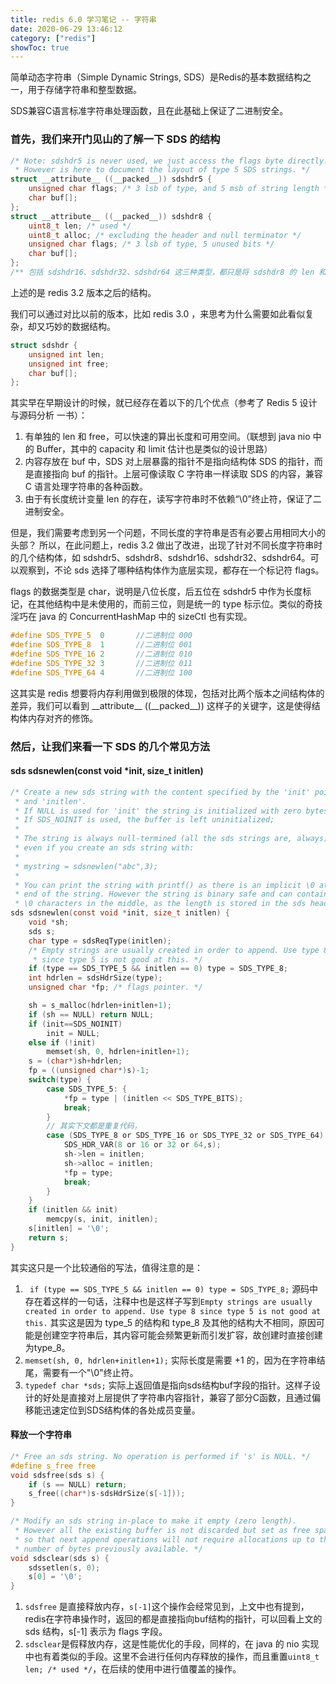 ```yaml
---
title: redis 6.0 学习笔记 -- 字符串
date: 2020-06-29 13:46:12
category: ["redis"]
showToc: true
---
```


简单动态字符串（Simple Dynamic Strings, SDS）是Redis的基本数据结构之一，用于存储字符串和整型数据。

SDS兼容C语言标准字符串处理函数，且在此基础上保证了二进制安全。
<!--more-->

### 首先，我们来开门见山的了解一下 SDS 的结构

```c
/* Note: sdshdr5 is never used, we just access the flags byte directly.
 * However is here to document the layout of type 5 SDS strings. */
struct __attribute__ ((__packed__)) sdshdr5 {
    unsigned char flags; /* 3 lsb of type, and 5 msb of string length */
    char buf[];
};
struct __attribute__ ((__packed__)) sdshdr8 {
    uint8_t len; /* used */
    uint8_t alloc; /* excluding the header and null terminator */
    unsigned char flags; /* 3 lsb of type, 5 unused bits */
    char buf[];
};
/** 包括 sdshdr16、sdshdr32、sdshdr64 这三种类型，都只是将 sdshdr8 的 len 和 alloc 替换成不同长度的数据类型，其结构与 sdshdr8 保持一致 **/
```

上述的是 redis 3.2 版本之后的结构。

我们可以通过对比以前的版本，比如 redis 3.0 ，来思考为什么需要如此看似复杂，却又巧妙的数据结构。

```c
struct sdshdr {
    unsigned int len;
    unsigned int free;
    char buf[];
};
```

其实早在早期设计的时候，就已经存在着以下的几个优点（参考了 Redis 5 设计与源码分析 一书）：

1. 有单独的 len 和 free，可以快速的算出长度和可用空间。（联想到 java nio 中的 Buffer，其中的 capacity 和 limit 估计也是类似的设计思路）
2. 内容存放在 buf 中，SDS 对上层暴露的指针不是指向结构体 SDS 的指针，而是直接指向 buf 的指针。上层可像读取 C 字符串一样读取 SDS 的内容，兼容 C 语言处理字符串的各种函数。
3. 由于有长度统计变量 len 的存在，读写字符串时不依赖“\0”终止符，保证了二进制安全。

但是，我们需要考虑到另一个问题，不同长度的字符串是否有必要占用相同大小的头部？
所以，在此问题上，redis 3.2 做出了改进，出现了针对不同长度字符串时的几个结构体，如 sdshdr5、sdshdr8、sdshdr16、sdshdr32、sdshdr64。可以观察到，不论 sds 选择了哪种结构体作为底层实现，都存在一个标记符 flags。

flags 的数据类型是 char，说明是八位长度，后五位在 sdshdr5 中作为长度标记，在其他结构中是未使用的，而前三位，则是统一的 type 标示位。类似的奇技淫巧在 java 的 ConcurrentHashMap 中的 sizeCtl 也有实现。

```c
#define SDS_TYPE_5  0		//二进制位 000
#define SDS_TYPE_8  1		//二进制位 001
#define SDS_TYPE_16 2		//二进制位 010
#define SDS_TYPE_32 3		//二进制位 011
#define SDS_TYPE_64 4		//二进制位 100
```

这其实是 redis 想要将内存利用做到极限的体现，包括对比两个版本之间结构体的差异，我们可以看到 \_\_attribute\_\_ ((\_\_packed\_\_)) 这样子的关键字，这是使得结构体内存对齐的修饰。

### 然后，让我们来看一下 SDS 的几个常见方法

#### sds sdsnewlen(const void *init, size_t initlen)

```c
/* Create a new sds string with the content specified by the 'init' pointer
 * and 'initlen'.
 * If NULL is used for 'init' the string is initialized with zero bytes.
 * If SDS_NOINIT is used, the buffer is left uninitialized;
 *
 * The string is always null-termined (all the sds strings are, always) so
 * even if you create an sds string with:
 *
 * mystring = sdsnewlen("abc",3);
 *
 * You can print the string with printf() as there is an implicit \0 at the
 * end of the string. However the string is binary safe and can contain
 * \0 characters in the middle, as the length is stored in the sds header. */
sds sdsnewlen(const void *init, size_t initlen) {
    void *sh;
    sds s;
    char type = sdsReqType(initlen);
    /* Empty strings are usually created in order to append. Use type 8
     * since type 5 is not good at this. */
    if (type == SDS_TYPE_5 && initlen == 0) type = SDS_TYPE_8;
    int hdrlen = sdsHdrSize(type);
    unsigned char *fp; /* flags pointer. */

    sh = s_malloc(hdrlen+initlen+1);
    if (sh == NULL) return NULL;
    if (init==SDS_NOINIT)
        init = NULL;
    else if (!init)
        memset(sh, 0, hdrlen+initlen+1);
    s = (char*)sh+hdrlen;
    fp = ((unsigned char*)s)-1;
    switch(type) {
        case SDS_TYPE_5: {
            *fp = type | (initlen << SDS_TYPE_BITS);
            break;
        }
        // 其实下文都是重复代码，
        case (SDS_TYPE_8 or SDS_TYPE_16 or SDS_TYPE_32 or SDS_TYPE_64): {
            SDS_HDR_VAR(8 or 16 or 32 or 64,s);
            sh->len = initlen;
            sh->alloc = initlen;
            *fp = type;
            break;
        }
    }
    if (initlen && init)
        memcpy(s, init, initlen);
    s[initlen] = '\0';
    return s;
}
```

其实这只是一个比较通俗的写法，值得注意的是：

1. ``` if (type == SDS_TYPE_5 && initlen == 0) type = SDS_TYPE_8;``` 源码中存在着这样的一句话，注释中也是这样子写到```Empty strings are usually created in order to append. Use type 8 since type 5 is not good at this.``` 其实这是因为 type_5 的结构和 type_8 及其他的结构大不相同，原因可能是创建空字符串后，其内容可能会频繁更新而引发扩容，故创建时直接创建为type_8。
2. ```memset(sh, 0, hdrlen+initlen+1);``` 实际长度是需要 +1 的，因为在字符串结尾，需要有一个"\0"终止符。
3. ```typedef char *sds;``` 实际上返回值是指向sds结构buf字段的指针。这样子设计的好处是直接对上层提供了字符串内容指针，兼容了部分C函数，且通过偏移能迅速定位到SDS结构体的各处成员变量。

#### 释放一个字符串

```c
/* Free an sds string. No operation is performed if 's' is NULL. */
#define s_free free
void sdsfree(sds s) {
    if (s == NULL) return;
    s_free((char*)s-sdsHdrSize(s[-1]));
}

/* Modify an sds string in-place to make it empty (zero length).
 * However all the existing buffer is not discarded but set as free space
 * so that next append operations will not require allocations up to the
 * number of bytes previously available. */
void sdsclear(sds s) {
    sdssetlen(s, 0);
    s[0] = '\0';
}
```

1. ```sdsfree``` 是直接释放内存，```s[-1]```这个操作会经常见到，上文中也有提到，redis在字符串操作时，返回的都是直接指向buf结构的指针，可以回看上文的 sds 结构，s[-1] 表示为 flags 字段。
2. ```sdsclear```是假释放内存，这是性能优化的手段，同样的，在 java 的 nio 实现中也有着类似的手段。这里不会进行任何内存释放的操作，而且重置```uint8_t len; /* used */```，在后续的使用中进行值覆盖的操作。